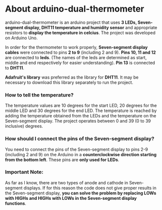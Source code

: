 # About arduino-dual-thermometer

arduino-dual-thermometer is an arduino project that uses **3 LEDs, Seven-segment display, DHT11 temperature and humidity sensor** and appropriate resistors to **display the temperature in celcius**. The project was developed on Arduino Uno. 

In order for the thermometer to work properly, **Seven-segment display cables** were connected to pins **2 to 9** (including 2 and 9). **Pins 10, 11 and 12** are connected to **leds**. (The names of the leds are determined as start, middle and end respectively for easier understanding). **Pin 13** is connected to **DHT11**.

**Adafruit's library** was preferred as the library for **DHT11**. It may be necessary to download this library separately to run the project.

### How to tell the temperature?

The temperature values are 10 degrees for the start LED, 20 degrees for the middle LED and 30 degrees for the end LED. The temperature is reached by adding the temperature obtained from the LEDs and the temperature on the Seven-segment display. The project operates between 0 and 39 (0 to 39 inclusive) degrees.

### How should I connect the pins of the Seven-segment display?

You need to connect the pins of the Seven-segment display to pins 2-9 (including 2 and 9) on the Arduino in a **counterclockwise direction starting from the bottom left**. These pins are **only used for LEDs**.

### Important Note:
As far as I know, there are two types of anode and cathode in Seven-segment displays. If for this reason the code does not give proper results in the Seven-segment display, **you can solve the problem by replacing LOWs with HIGHs and HIGHs with LOWs in the Seven-segment display functions**.
